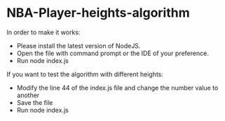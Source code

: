 # NBA-Player-heights-algorithm

In order to make it works: 

- Please install the latest version of NodeJS.
- Open the file with command prompt or the IDE of your preference.
- Run node index.js

If you want to test the algorithm with different heights:

 - Modify the line 44 of the index.js file and change the number value to another
 - Save the file
 - Run node index.js
